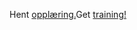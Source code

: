 <span data-ttu-id="66bae-101">Hent [opplæring.](/learn/browse/?products=dynamics-business-central)</span><span class="sxs-lookup"><span data-stu-id="66bae-101">Get [training!](/learn/browse/?products=dynamics-business-central)</span></span>
